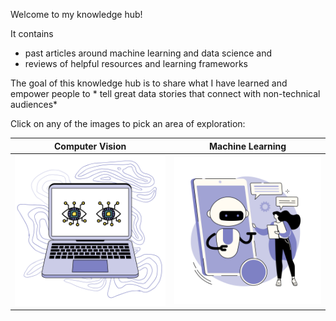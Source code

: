 Welcome to my knowledge hub!

It contains
* past articles around machine learning and data science and
* reviews of helpful resources and learning frameworks

The goal of this knowledge hub is to share what I have learned and
empower people to * tell great data stories that connect with non-technical audiences*

Click on any of the images to pick an area of exploration:

| Computer Vision                                  | Machine Learning                                         |
|--------------------------------------------------|----------------------------------------------------------|
| ![Computer Vision](./images/computer-vision.svg) | ![Natural Language Processing](./images/NLP-chatbot.svg) |

